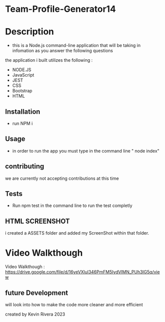 # Team-Profile-Generator14

# Description 
- this is a Node.js command-line application that will be taking in infomation as you answer the following questions 

the application i built utilizes the following : 
- NODE.JS
- JavaScript
- JEST
- CSS
- Bootstrap
- HTML 

## Installation 
- run NPM i 

## Usage 
- in order to run the app you must type in the command line " node index"

## contributing 
we are currently not accepting contributions at this time 

## Tests 
- Run npm test in the command line to run the test completly 


## HTML SCREENSHOT 

i created a ASSETS folder and added my ScreenShot within that folder. 


# Video Walkthough 
Video Walkthough : https://drive.google.com/file/d/16yeVXlul346PmFM5IydVlMN_PUh3IG5q/view 

## future Development 

 will look into how to make the code more cleaner and more efficient 

created by Kevin Rivera 2023 